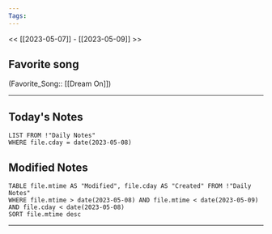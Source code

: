 ```yaml
---
Tags:
---
```

<< [[2023-05-07]] - [[2023-05-09]] >>
## Favorite song
(Favorite_Song:: [[Dream On]])

___
## Today's Notes
```dataview
LIST FROM !"Daily Notes"
WHERE file.cday = date(2023-05-08)
```
## Modified Notes
```dataview
TABLE file.mtime AS "Modified", file.cday AS "Created" FROM !"Daily Notes" 
WHERE file.mtime > date(2023-05-08) AND file.mtime < date(2023-05-09) AND file.cday < date(2023-05-08)
SORT file.mtime desc
```
___
